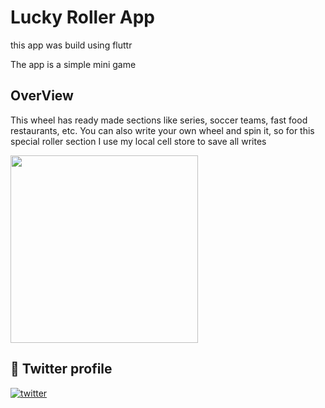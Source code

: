 # Lucky Roller App

this app was build using fluttr 

The app is a simple mini game

## OverView

This wheel has ready made sections like series, soccer teams, fast food restaurants, etc. You can also write your own wheel and spin it, so for this special roller section I use my local cell store to save all writes 


<img src="https://user-images.githubusercontent.com/102732045/207468655-a154e998-445f-48a6-add4-961cea636c40.gif"  width="300"/> 



## 🔗 Twitter profile 
[![twitter](https://img.shields.io/badge/twitter-1DA1F2?style=for-the-badge&logo=twitter&logoColor=white)](https://twitter.com/Md7oHe)
